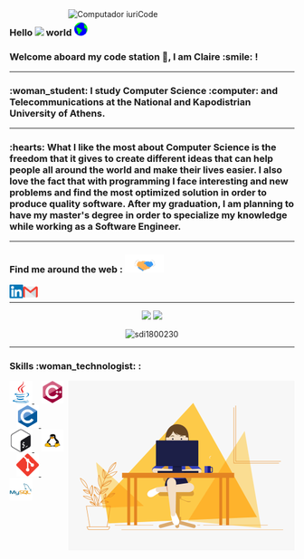 <img src="https://raw.githubusercontent.com/MicaelliMedeiros/micaellimedeiros/master/image/computer-illustration.png" min-width="400px" max-width="400px" width="400px" align="right" alt="Computador iuriCode">

<h3> 
  Hello <a><img src="https://media.giphy.com/media/hvRJCLFzcasrR4ia7z/giphy.gif" width="25px"></a> world <img src="imagesAndGifs/Earth.gif" width="24px">
  
  <h3>Welcome aboard my code station 🚀, I am Claire :smile: ! </h3>
</h3>

----

<h3> 
  :woman_student: I study Computer Science :computer: and Telecommunications at the National and Kapodistrian University of Athens. 
</h3>

----

<h3>
  :hearts: What I like the most about Computer Science is the freedom that it gives to create different ideas that can help people all around the world and make their lives       easier. I also love the fact that with programming I face interesting and new problems and find the most optimized solution in order to produce quality software.
  After my graduation, I am planning to have my master's degree in order to specialize my knowledge while working as a Software Engineer. 
</h3>

----

<h3> Find me around the web : <img src="imagesAndGifs/Handshake.gif" height="32px"> </h3>
<p>
  <a href="https://www.linkedin.com/in/kleriana-kurra/">
    <img align="left" alt="Kleriana Kurra | Linkedin" width="24px" src="https://github.com/SatYu26/SatYu26/blob/master/Assets/Linkedin.svg" />
  </a> 
  &nbsp;&nbsp;
  <a href="mailto:klerianakurra@gmail.com">
    <img align="left" alt="Kleriana Kurra | Gmail" width="26px" src="https://github.com/SatYu26/SatYu26/blob/master/Assets/Gmail.svg" />
  </a>
</p>

----

<p align="center">
  <img width="49%" src="https://github-readme-stats.vercel.app/api?username=sdi1800230&show_icons=true&theme=jolly" />
  <img width="49%" src="https://github-readme-streak-stats.herokuapp.com/?user=sdi1800230&theme=jolly" />
</p>

<p align="center">
  <img width="49%" src="https://github-readme-stats.vercel.app/api/top-langs?username=sdi1800230&show_icons=true&locale=en&layout=compact&theme=jolly" alt="sdi1800230" />
</p>

----

<h3 align="left"> Skills :woman_technologist: :</h3>
<img align="right" src="imagesAndGifs/laptop.gif" width="400" height="300" alt="girl coding img">
<p align="left">
  <a href="https://www.java.com" target="_blank" rel="noreferrer"> <img src="imagesAndGifs/Java.svg" alt="Java" width="40" height="40"/> </a>
  &nbsp;&nbsp;
  <a href="https://www.w3schools.com/cpp/" target="_blank" rel="noreferrer"> <img src="imagesAndGifs/C++.svg" alt="C++" width="40" height="40"/> </a>
  &nbsp;&nbsp;
  <a href="https://www.cprogramming.com/" target="_blank" rel="noreferrer"> <img src="imagesAndGifs/C.svg" alt="C" width="40" height="40"/> </a>
  &nbsp;&nbsp;
  <a href="https://www.gnu.org/software/bash/" target="_blank" rel="noreferrer"> <img src="imagesAndGifs/Bash.svg" alt="Bash" width="40" height="40"/> </a>
  &nbsp;&nbsp;
  <a href="https://www.linux.org/" target="_blank" rel="noreferrer"> <img src="imagesAndGifs/Linux.svg" alt="Linux" width="40" height="40"/> </a>
  &nbsp;&nbsp;
  <a href="https://git-scm.com/" target="_blank" rel="noreferrer"> <img src="imagesAndGifs/Git.svg" alt="Git" width="40" height="40"/> </a>
  &nbsp;&nbsp;
  <a href="https://www.mysql.com/" target="_blank" rel="noreferrer"> <img src="imagesAndGifs/MySQL.svg" alt="MySQL" width="40" height="40"/> </a>
</p>
<br>
